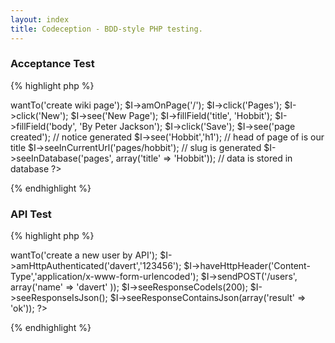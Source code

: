 ```yaml
---
layout: index
title: Codeception - BDD-style PHP testing.
---          
```


### Acceptance Test

{% highlight php %}
<?php
$I = new TestGuy($scenario);
$I->wantTo('create wiki page');
$I->amOnPage('/');
$I->click('Pages');
$I->click('New');
$I->see('New Page');
$I->fillField('title', 'Hobbit');
$I->fillField('body', 'By Peter Jackson');
$I->click('Save');
$I->see('page created'); // notice generated
$I->see('Hobbit','h1'); // head of page of is our title
$I->seeInCurrentUrl('pages/hobbit'); // slug is generated
$I->seeInDatabase('pages', array('title' => 'Hobbit')); // data is stored in database
?>
{% endhighlight %}

### API Test

{% highlight php %}
<?php
$I = new ApiGuy($scenario);
$I->wantTo('create a new user by API');
$I->amHttpAuthenticated('davert','123456');
$I->haveHttpHeader('Content-Type','application/x-www-form-urlencoded');
$I->sendPOST('/users', array('name' => 'davert' ));
$I->seeResponseCodeIs(200);
$I->seeResponseIsJson();
$I->seeResponseContainsJson(array('result' => 'ok'));
?>
{% endhighlight %}